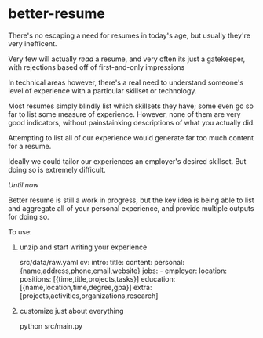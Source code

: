 better-resume
=============

There's no escaping a need for resumes in today's age, but usually they're very
inefficent.

Very few will actually *read* a resume, and very often its just a gatekeeper,
with rejections based off of first-and-only impressions

In technical areas however, there's a real need to understand someone's level of
experience with a particular skillset or technology. 

Most resumes simply blindly list which skillsets they have; some even go so far
to list some measure of experience. However, none of them are very good
indicators, without painstainking descriptions of what you actually did.

Attempting to list all of our experience would generate far too much content for
a resume.

Ideally we could tailor our experiences an employer's desired skillset. But
doing so is extremely difficult.

*Until now*

Better resume is still a work in progress, but the key idea is being able to
list and aggregate all of your personal experience, and provide multiple outputs
for doing so.

To use:

1. unzip and start writing your experience

      src/data/raw.yaml
        cv:
          intro:
            title:
            content:
          personal: {name,address,phone,email,website}
          jobs: 
            -
              employer:
              location:
              positions: [{time,title,projects,tasks}]
          education: [{name,location,time,degree,gpa}]
          extra: [projects,activities,organizations,research]

2. customize just about everything

    python src/main.py
